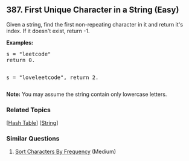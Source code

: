<!--|This file generated by command(leetcode description); DO NOT EDIT.    |-->
<!--+----------------------------------------------------------------------+-->
<!--|@author    Openset <openset.wang@gmail.com>                           |-->
<!--|@link      https://github.com/openset                                 |-->
<!--|@home      https://github.com/openset/leetcode                        |-->
<!--+----------------------------------------------------------------------+-->

## 387. First Unique Character in a String (Easy)

<p>
Given a string, find the first non-repeating character in it and return it's index. If it doesn't exist, return -1.
</p>
<p><b>Examples:</b>
<pre>
s = "leetcode"
return 0.

s = "loveleetcode",
return 2.
</pre>
</p>

<p>
<b>Note:</b> You may assume the string contain only lowercase letters.
</p>

### Related Topics
[[Hash Table](https://github.com/openset/leetcode/tree/master/tag/hash-table/README.md)] [[String](https://github.com/openset/leetcode/tree/master/tag/string/README.md)] 

### Similar Questions
  1. [Sort Characters By Frequency](https://github.com/openset/leetcode/tree/master/problems/sort-characters-by-frequency) (Medium)
